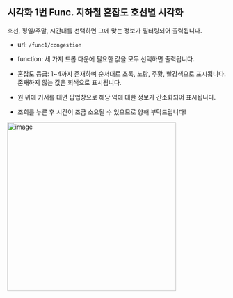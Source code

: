## 시각화 1번 Func. 지하철 혼잡도 호선별 시각화

호선, 평일/주말, 시간대를 선택하면 그에 맞는 정보가 필터링되어 출력됩니다.

* url: `/func1/congestion`
  
* function: 세 가지 드롭 다운에 필요한 값을 모두 선택하면 출력됩니다.

* 혼잡도 등급: 1~4까지 존재하며 순서대로 초록, 노랑, 주황, 빨강색으로 표시됩니다. 존재하지 않는 값은 회색으로 표시됩니다.

* 원 위에 커서를 대면 팝업창으로 해당 역에 대한 정보가 간소화되어 표시됩니다.

* 조회를 누른 후 시간이 조금 소요될 수 있으므로 양해 부탁드립니다!

<img width="388" alt="image" src="https://github.com/user-attachments/assets/5014937c-8862-4be7-8973-d25beb2065a9">
